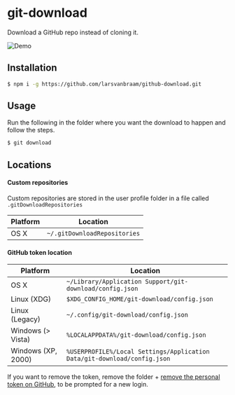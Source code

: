 # git-download
Download a GitHub repo instead of cloning it.

![Demo](http://larsvanbraam.nl/git-download-demo.gif)

## Installation
```bash
$ npm i -g https://github.com/larsvanbraam/github-download.git
```

## Usage
Run the following in the folder where you want the download to happen and follow the steps.
```bash
$ git download
```

## Locations 

#### Custom repositories
Custom repositories are stored in the user profile folder in a file called `.gitDownloadRepositories`

Platform | Location
--- | ---
OS X | `~/.gitDownloadRepositories`

#### GitHub token location

Platform | Location
--- | ---
OS X | `~/Library/Application Support/git-download/config.json`
Linux (XDG) | `$XDG_CONFIG_HOME/git-download/config.json`
Linux (Legacy) | `~/.config/git-download/config.json`
Windows (> Vista) | `%LOCALAPPDATA%/git-download/config.json`
Windows (XP, 2000) | `%USERPROFILE%/Local Settings/Application Data/git-download/config.json`

If you want to remove the token, remove the folder + [remove the personal token on GitHub](https://github.com/settings/tokens), to be prompted for a new login.
